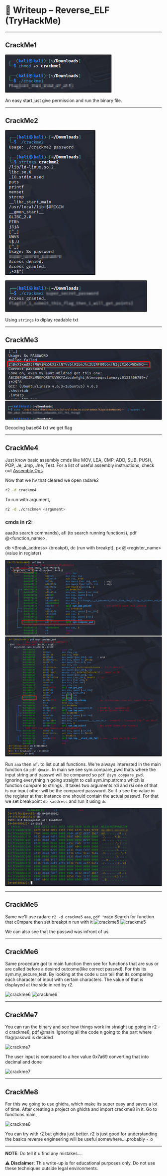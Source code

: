 # 📝 Writeup – Reverse_ELF (TryHackMe)
---
## CrackMe1
![crackme1](screenshots/crackme1.png)

An easy start just give permission and run the binary file.

---
## CrackMe2
![crackme2](screenshots/crackme2.1.png)      

![crackme2](screenshots/crackme2.2.png)

Using ```strings``` to diplay readable txt

---
## CrackMe3
![crackme3](screenshots/crackme3.1.png)      ![crackme2](screenshots/crackme3.2.png)

Decoding base64 txt we get flag

---
## CrackMe4
Just know basic assembly cmds like MOV, LEA, CMP, ADD, SUB, PUSH, POP, Je, Jmp, Jne, Test. For a list of useful assembly instructions, check out [Assembly Ops](./assembly_ops.md).

Now that we hv that cleared we open radare2
```bash
r2 -d crackme4
```
To run with argument,
```bash
r2 -d ./crackme4 <argument>
```
### cmds in r2: 
aaa(to search commands), afl (to search running functions), pdf @<function_name>,

db <Break_address> (breakpt),  dc (run with breakpt), px @<register_name> (value in register)

![crackme4](screenshots/crackme4.1.png)  ![crackme4](screenshots/crackme4.2.png)

Run ```aaa``` then ```afl``` to list out all functions. We're always interested in the main function so ``pdf @main``.
In main we see sym.compare_pwd thats where the input string and passwd will be compared so ```pdf @sym.compare_pwd```.
Ignoring everything n going straight to call sym.imp.strcmp which is function compare to strings  . It takes two arguments 
rdi and rsi one of that is our input other will be the compared password. So if u see the value in the register at that instance 
one should contain the actual passwd. For that we set breakpoint ``db <address`` and run it using ``dc``

![crackme4](screenshots/crackme4.3.png)

---
## CrackMe5
Same we'll use radare ```r2 -d crackme5```
```aaa```, ```pdf "main``` Search for function that c0mpare then set breakpt n run with it
![crackme5](screenshots/crackme5.1.png)    ![crackme5](screenshots/crackme5.2.png)

We can also see that the passwd was infront of us

---
## CrackMe6
Same procedure got to main function then see for functions that are sus or are called before a desired outcome(like correct passwd).
For this its sym.my_secure_test. By looking at the code u can tell that its comparing each character of input with certain characters.
The value of that is displayed at the side in red by r2.

![crackme6](screenshots/crackme6.1.png) 
![crackme6](screenshots/crackme6.2.png)

---
## CrackMe7
You can run the binary and see how things work im straight up going in r2 -d crackme8, pdf @main.
Ignoring all the code n going to the part where flag/passwd is decided

![crackme7](screenshots/crackme7.1.png) 

The user input is compared to a hex value 0x7a69 converting that into decimal and done

![crackme7](screenshots/crackme7.2.png)

---
## CrackMe8
For this we going to use ghidra, which make its super easy and saves a lot of time. After creating a project on ghidra and import crackme8 in it.
Go to functions main,

![crackme8](screenshots/crackme8.png)

You can try with r2 but ghidra just better. r2 is just good for understanding the basics reverse engineering will be useful somewhere....probably -_o

---
**NOTE**: Do tell if u find any mistakes....

⚠️ **Disclaimer:** This write-up is for educational purposes only. Do not use these techniques outside legal environments.
